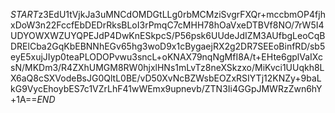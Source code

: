 $START$z3EdU1tVjkJa3uMNCdOMDGtLLg0rbMCMziSvgrFXQr+mccbmOP4fjhxDoW3n22FccfEbDEDrRksBLoI3rPmqC7cMHH78hOaVxeDTBVf8NO/7rW5I4UDYOWXWZUYQPEJdP4DwKnESkpcS/P56psk6UUdeJdIZM3AUfbgLeoCqBDRElCba2GqKbEBNNhEGv65hg3woD9x1cBygaejRX2g2DR7SEEoBinfRD/sb5eyE5xujJIyp0teaPLODOPvwu3sncL+oKNAX79nqNgMfI8A/t+EHte6gplVaIXcsN/MKDm3/R4ZXhUMGM8RW0hjxlHNs1mLvTz8neXSkzxo/MiKvci1UUqkh8LX6aQ8cSXVodeBsJG0QltL0BE/vD50XvNcBZWsbEOZxRSIYTj12KNZy+9baLkG9VycEhoybES7c1VZrLhF41wWEmx9upnevb/ZTN3Ii4GGpJMWRzZwn6hY+1A==$END$